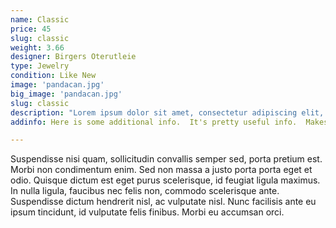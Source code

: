```yaml
---
name: Classic
price: 45
slug: classic
weight: 3.66
designer: Birgers Oterutleie
type: Jewelry
condition: Like New
image: 'pandacan.jpg'
big_image: 'pandacan.jpg'
slug: classic
description: "Lorem ipsum dolor sit amet, consectetur adipiscing elit, sed do eiusmod tempor incididunt ut labore et dolore magna aliqua. Ut enim ad minim veniam, quis nostrud exercitation ullamco laboris nisi ut aliquip ex ea commodo consequat."
addinfo: Here is some additional info.  It's pretty useful info.  Makes you wanna buy it!

---
```


Suspendisse nisi quam, sollicitudin convallis semper sed, porta pretium est. Morbi non condimentum enim. Sed non massa a justo porta porta eget et odio. Quisque dictum est eget purus scelerisque, id feugiat ligula maximus. In nulla ligula, faucibus nec felis non, commodo scelerisque ante. Suspendisse dictum hendrerit nisl, ac vulputate nisl. Nunc facilisis ante eu ipsum tincidunt, id vulputate felis finibus. Morbi eu accumsan orci.
